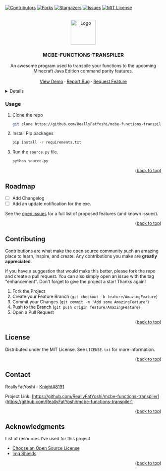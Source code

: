 <div id="top"></div>
<!--
*** Thanks for checking out the Best-README-Template. If you have a suggestion
*** that would make this better, please fork the repo and create a pull request
*** or simply open an issue with the tag "enhancement".
*** Don't forget to give the project a star!
*** Thanks again! Now go create something AMAZING! :D
-->



<!-- PROJECT SHIELDS -->
<!--
*** I'm using markdown "reference style" links for readability.
*** Reference links are enclosed in brackets [ ] instead of parentheses ( ).
*** See the bottom of this document for the declaration of the reference variables
*** for contributors-url, forks-url, etc. This is an optional, concise syntax you may use.
*** https://www.markdownguide.org/basic-syntax/#reference-style-links
-->
[![Contributors][contributors-shield]][contributors-url]
[![Forks][forks-shield]][forks-url]
[![Stargazers][stars-shield]][stars-url]
[![Issues][issues-shield]][issues-url]
[![MIT License][license-shield]][license-url]


<!-- PROJECT LOGO -->
<br />
<div align="center">
  <a href="https://github.com/othneildrew/Best-README-Template">
    <img src="https://github.com/othneildrew/Best-README-Template/images/logo.png" alt="Logo" width="80" height="80">
  </a>

  <h3 align="center">MCBE-FUNCTIONS-TRANSPILER</h3>

  <p align="center">
    An awesome program used to transpile your functions to the upcoming Minecraft Java Edition command parity features.
    <br />
    <br />
    <a href="https://github.com/ReallyFatYoshi/mcbe-functions-transpiler/tree/beta">View Demo</a>
    ·
    <a href="https://github.com/ReallyFatYoshi/mcbe-functions-transpiler/issues">Report Bug</a>
    ·
    <a href="https://github.com/ReallyFatYoshi/mcbe-functions-transpiler/issues">Request Feature</a>
  </p>
</div>



<!-- TABLE OF CONTENTS -->
<details>
  <ol>
    <li><a href="#usage">Usage</a></li>
    </li>
    <li><a href="#roadmap">Roadmap</a></li>
    <li><a href="#contributing">Contributing</a></li>
    <li><a href="#license">License</a></li>
    <li><a href="#contact">Contact</a></li>
    <li><a href="#acknowledgments">Acknowledgments</a></li>
  </ol>
</details>

### Usage

1. Clone the repo
   ```sh
   git clone https://github.com/ReallyFatYoshi/mcbe-functions-transpiler.git
   ```
2. Install Pip packages
   ```sh
   pip install -r requirements.txt
   ```
3. Run the `source.py` file.
   ```sh
   python source.py
   ```

<p align="right">(<a href="#top">back to top</a>)</p>

<!-- ROADMAP -->
## Roadmap

- [ ] Add Changelog
- [ ] Add an update notification for the exe.
<!-- - [ ] Add support for nested execute's. -->

See the [open issues](https://github.com/ReallyFatYoshi/mcbe-functions-transpiler/issues) for a full list of proposed features (and known issues).

<p align="right">(<a href="#top">back to top</a>)</p>



<!-- CONTRIBUTING -->
## Contributing

Contributions are what make the open source community such an amazing place to learn, inspire, and create. Any contributions you make are **greatly appreciated**.

If you have a suggestion that would make this better, please fork the repo and create a pull request. You can also simply open an issue with the tag "enhancement".
Don't forget to give the project a star! Thanks again!

1. Fork the Project
2. Create your Feature Branch (`git checkout -b feature/AmazingFeature`)
3. Commit your Changes (`git commit -m 'Add some AmazingFeature'`)
4. Push to the Branch (`git push origin feature/AmazingFeature`)
5. Open a Pull Request

<p align="right">(<a href="#top">back to top</a>)</p>



<!-- LICENSE -->
## License

Distributed under the MIT License. See `LICENSE.txt` for more information.

<p align="right">(<a href="#top">back to top</a>)</p>



<!-- CONTACT -->
## Contact

ReallyFatYoshi - [Knight#8191](https://discord.gg/38f4A5MD86)

Project Link: [https://github.com/ReallyFatYoshi/mcbe-functions-transpiler](https://github.com/ReallyFatYoshi/mcbe-functions-transpiler)

<p align="right">(<a href="#top">back to top</a>)</p>



<!-- ACKNOWLEDGMENTS -->
## Acknowledgments

List of resources I've used for this project.

* [Choose an Open Source License](https://choosealicense.com)
* [Img Shields](https://shields.io)

<p align="right">(<a href="#top">back to top</a>)</p>



<!-- MARKDOWN LINKS & IMAGES -->
<!-- https://www.markdownguide.org/basic-syntax/#reference-style-links -->
[contributors-shield]: https://img.shields.io/github/contributors/ReallyFatYoshi/mcbe-functions-transpiler.svg?style=for-the-badge
[contributors-url]: https://github.com/ReallyFatYoshi/mcbe-functions-transpiler/graphs/contributors
[forks-shield]: https://img.shields.io/github/forks/ReallyFatYoshi/mcbe-functions-transpiler.svg?style=for-the-badge
[forks-url]: https://github.com/ReallyFatYoshi/mcbe-functions-transpiler/network/members
[stars-shield]: https://img.shields.io/github/stars/ReallyFatYoshi/mcbe-functions-transpiler?style=for-the-badge
[stars-url]: https://github.com/ReallyFatYoshi/mcbe-functions-transpiler/stargazers
[issues-shield]: https://img.shields.io/github/issues/ReallyFatYoshi/mcbe-functions-transpiler.svg?style=for-the-badge
[issues-url]: https://github.com/ReallyFatYoshi/mcbe-functions-transpiler/issues
[license-shield]: https://img.shields.io/github/license/ReallyFatYoshi/mcbe-functions-transpiler.svg?style=for-the-badge
[license-url]: https://github.com/ReallyFatYoshi/mcbe-functions-transpiler/blob/master/LICENSE.txt
